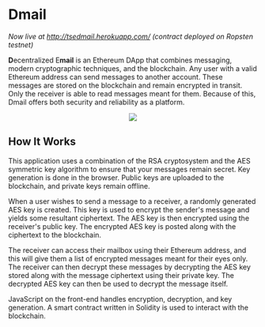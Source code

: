 # Dmail

_Now live at http://tsedmail.herokuapp.com/ (contract deployed on Ropsten testnet)_

<b>D</b>ecentralized E<b>mail</b> is an Ethereum DApp that combines messaging, modern cryptographic techniques, and the blockchain. Any user with a valid Ethereum address can send messages to another account. These messages are stored on the blockchain and remain encrypted in transit. Only the receiver is able to read messages meant for them. Because of this, Dmail offers both security and reliability as a platform.

<p align="center">
  <img src="https://raw.githubusercontent.com/UCSDTCT/Dmail/master/diagram.png"/>
</p>

## How It Works

This application uses a combination of the RSA cryptosystem and the AES symmetric key algorithm to ensure that your messages remain secret. Key generation is done in the browser. Public keys are uploaded to the blockchain, and private keys remain offline.

When a user wishes to send a message to a receiver, a randomly generated AES key is created. This key is used to encrypt the sender's message and yields some resultant ciphertext. The AES key is then encrypted using the receiver's public key. The encrypted AES key is posted along with the ciphertext to the blockchain.

The receiver can access their mailbox using their Ethereum address, and this will give them a list of encrypted messages meant for their eyes only. The receiver can then decrypt these messages by decrypting the AES key stored along with the message ciphertext using their private key. The decrypted AES key can then be used to decrypt the message itself.

JavaScript on the front-end handles encryption, decryption, and key generation. A smart contract written in Solidity is used to interact with the blockchain.
